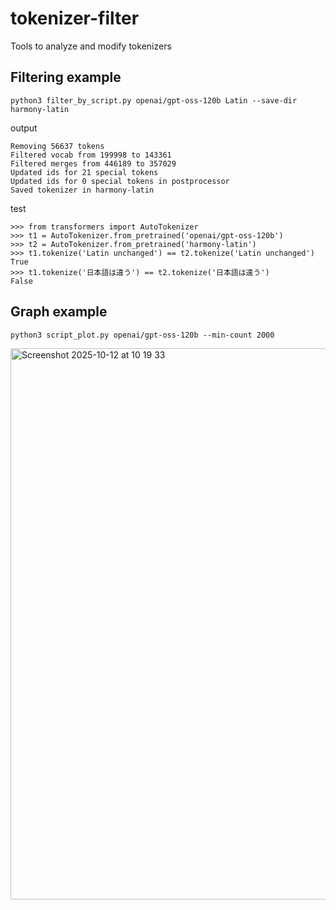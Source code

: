 # tokenizer-filter

Tools to analyze and modify tokenizers

## Filtering example

```
python3 filter_by_script.py openai/gpt-oss-120b Latin --save-dir harmony-latin
```

output

```
Removing 56637 tokens
Filtered vocab from 199998 to 143361
Filtered merges from 446189 to 357029
Updated ids for 21 special tokens
Updated ids for 0 special tokens in postprocessor
Saved tokenizer in harmony-latin
```

test

```
>>> from transformers import AutoTokenizer
>>> t1 = AutoTokenizer.from_pretrained('openai/gpt-oss-120b')
>>> t2 = AutoTokenizer.from_pretrained('harmony-latin')
>>> t1.tokenize('Latin unchanged') == t2.tokenize('Latin unchanged')
True
>>> t1.tokenize('日本語は違う') == t2.tokenize('日本語は違う')
False
```

## Graph example

```
python3 script_plot.py openai/gpt-oss-120b --min-count 2000
```

<img width="1059" height="882" alt="Screenshot 2025-10-12 at 10 19 33" src="https://github.com/user-attachments/assets/2b2b1549-bbcb-41fb-a7b2-1b1ca3954443" />
